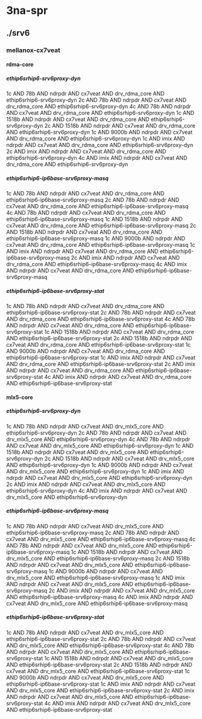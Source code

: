 # 3na-spr
## ./srv6
### mellanox-cx7veat
#### rdma-core
##### ethip6srhip6-srv6proxy-dyn
1c AND 78b AND ndrpdr AND cx7veat AND drv_rdma_core AND ethip6srhip6-srv6proxy-dyn
2c AND 78b AND ndrpdr AND cx7veat AND drv_rdma_core AND ethip6srhip6-srv6proxy-dyn
4c AND 78b AND ndrpdr AND cx7veat AND drv_rdma_core AND ethip6srhip6-srv6proxy-dyn
1c AND 1518b AND ndrpdr AND cx7veat AND drv_rdma_core AND ethip6srhip6-srv6proxy-dyn
2c AND 1518b AND ndrpdr AND cx7veat AND drv_rdma_core AND ethip6srhip6-srv6proxy-dyn
1c AND 9000b AND ndrpdr AND cx7veat AND drv_rdma_core AND ethip6srhip6-srv6proxy-dyn
1c AND imix AND ndrpdr AND cx7veat AND drv_rdma_core AND ethip6srhip6-srv6proxy-dyn
2c AND imix AND ndrpdr AND cx7veat AND drv_rdma_core AND ethip6srhip6-srv6proxy-dyn
4c AND imix AND ndrpdr AND cx7veat AND drv_rdma_core AND ethip6srhip6-srv6proxy-dyn
##### ethip6srhip6-ip6base-srv6proxy-masq
1c AND 78b AND ndrpdr AND cx7veat AND drv_rdma_core AND ethip6srhip6-ip6base-srv6proxy-masq
2c AND 78b AND ndrpdr AND cx7veat AND drv_rdma_core AND ethip6srhip6-ip6base-srv6proxy-masq
4c AND 78b AND ndrpdr AND cx7veat AND drv_rdma_core AND ethip6srhip6-ip6base-srv6proxy-masq
1c AND 1518b AND ndrpdr AND cx7veat AND drv_rdma_core AND ethip6srhip6-ip6base-srv6proxy-masq
2c AND 1518b AND ndrpdr AND cx7veat AND drv_rdma_core AND ethip6srhip6-ip6base-srv6proxy-masq
1c AND 9000b AND ndrpdr AND cx7veat AND drv_rdma_core AND ethip6srhip6-ip6base-srv6proxy-masq
1c AND imix AND ndrpdr AND cx7veat AND drv_rdma_core AND ethip6srhip6-ip6base-srv6proxy-masq
2c AND imix AND ndrpdr AND cx7veat AND drv_rdma_core AND ethip6srhip6-ip6base-srv6proxy-masq
4c AND imix AND ndrpdr AND cx7veat AND drv_rdma_core AND ethip6srhip6-ip6base-srv6proxy-masq
##### ethip6srhip6-ip6base-srv6proxy-stat
1c AND 78b AND ndrpdr AND cx7veat AND drv_rdma_core AND ethip6srhip6-ip6base-srv6proxy-stat
2c AND 78b AND ndrpdr AND cx7veat AND drv_rdma_core AND ethip6srhip6-ip6base-srv6proxy-stat
4c AND 78b AND ndrpdr AND cx7veat AND drv_rdma_core AND ethip6srhip6-ip6base-srv6proxy-stat
1c AND 1518b AND ndrpdr AND cx7veat AND drv_rdma_core AND ethip6srhip6-ip6base-srv6proxy-stat
2c AND 1518b AND ndrpdr AND cx7veat AND drv_rdma_core AND ethip6srhip6-ip6base-srv6proxy-stat
1c AND 9000b AND ndrpdr AND cx7veat AND drv_rdma_core AND ethip6srhip6-ip6base-srv6proxy-stat
1c AND imix AND ndrpdr AND cx7veat AND drv_rdma_core AND ethip6srhip6-ip6base-srv6proxy-stat
2c AND imix AND ndrpdr AND cx7veat AND drv_rdma_core AND ethip6srhip6-ip6base-srv6proxy-stat
4c AND imix AND ndrpdr AND cx7veat AND drv_rdma_core AND ethip6srhip6-ip6base-srv6proxy-stat
#### mlx5-core
##### ethip6srhip6-srv6proxy-dyn
1c AND 78b AND ndrpdr AND cx7veat AND drv_mlx5_core AND ethip6srhip6-srv6proxy-dyn
2c AND 78b AND ndrpdr AND cx7veat AND drv_mlx5_core AND ethip6srhip6-srv6proxy-dyn
4c AND 78b AND ndrpdr AND cx7veat AND drv_mlx5_core AND ethip6srhip6-srv6proxy-dyn
1c AND 1518b AND ndrpdr AND cx7veat AND drv_mlx5_core AND ethip6srhip6-srv6proxy-dyn
2c AND 1518b AND ndrpdr AND cx7veat AND drv_mlx5_core AND ethip6srhip6-srv6proxy-dyn
1c AND 9000b AND ndrpdr AND cx7veat AND drv_mlx5_core AND ethip6srhip6-srv6proxy-dyn
1c AND imix AND ndrpdr AND cx7veat AND drv_mlx5_core AND ethip6srhip6-srv6proxy-dyn
2c AND imix AND ndrpdr AND cx7veat AND drv_mlx5_core AND ethip6srhip6-srv6proxy-dyn
4c AND imix AND ndrpdr AND cx7veat AND drv_mlx5_core AND ethip6srhip6-srv6proxy-dyn
##### ethip6srhip6-ip6base-srv6proxy-masq
1c AND 78b AND ndrpdr AND cx7veat AND drv_mlx5_core AND ethip6srhip6-ip6base-srv6proxy-masq
2c AND 78b AND ndrpdr AND cx7veat AND drv_mlx5_core AND ethip6srhip6-ip6base-srv6proxy-masq
4c AND 78b AND ndrpdr AND cx7veat AND drv_mlx5_core AND ethip6srhip6-ip6base-srv6proxy-masq
1c AND 1518b AND ndrpdr AND cx7veat AND drv_mlx5_core AND ethip6srhip6-ip6base-srv6proxy-masq
2c AND 1518b AND ndrpdr AND cx7veat AND drv_mlx5_core AND ethip6srhip6-ip6base-srv6proxy-masq
1c AND 9000b AND ndrpdr AND cx7veat AND drv_mlx5_core AND ethip6srhip6-ip6base-srv6proxy-masq
1c AND imix AND ndrpdr AND cx7veat AND drv_mlx5_core AND ethip6srhip6-ip6base-srv6proxy-masq
2c AND imix AND ndrpdr AND cx7veat AND drv_mlx5_core AND ethip6srhip6-ip6base-srv6proxy-masq
4c AND imix AND ndrpdr AND cx7veat AND drv_mlx5_core AND ethip6srhip6-ip6base-srv6proxy-masq
##### ethip6srhip6-ip6base-srv6proxy-stat
1c AND 78b AND ndrpdr AND cx7veat AND drv_mlx5_core AND ethip6srhip6-ip6base-srv6proxy-stat
2c AND 78b AND ndrpdr AND cx7veat AND drv_mlx5_core AND ethip6srhip6-ip6base-srv6proxy-stat
4c AND 78b AND ndrpdr AND cx7veat AND drv_mlx5_core AND ethip6srhip6-ip6base-srv6proxy-stat
1c AND 1518b AND ndrpdr AND cx7veat AND drv_mlx5_core AND ethip6srhip6-ip6base-srv6proxy-stat
2c AND 1518b AND ndrpdr AND cx7veat AND drv_mlx5_core AND ethip6srhip6-ip6base-srv6proxy-stat
1c AND 9000b AND ndrpdr AND cx7veat AND drv_mlx5_core AND ethip6srhip6-ip6base-srv6proxy-stat
1c AND imix AND ndrpdr AND cx7veat AND drv_mlx5_core AND ethip6srhip6-ip6base-srv6proxy-stat
2c AND imix AND ndrpdr AND cx7veat AND drv_mlx5_core AND ethip6srhip6-ip6base-srv6proxy-stat
4c AND imix AND ndrpdr AND cx7veat AND drv_mlx5_core AND ethip6srhip6-ip6base-srv6proxy-stat

